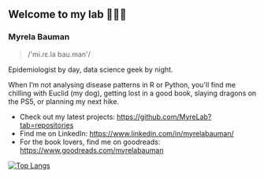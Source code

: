 
## Welcome to my lab 👩🏽‍💻 

### Myrela Bauman  


> /'mi.ɾɛ.la bau.man'/


Epidemiologist by day, data science geek by night.

When I’m not analysing disease patterns in R or Python, you'll find me chilling with Euclid (my dog), getting lost in a good book, slaying dragons on the PS5, or planning my next hike.

- Check out my latest projects: https://github.com/MyreLab?tab=repositories
- Find me on LinkedIn: https://www.linkedin.com/in/myrelabauman/
- For the book lovers, find me on goodreads: https://www.goodreads.com/myrelabauman



[![Top Langs](https://github-readme-stats.vercel.app/api/top-langs/?username=MyreLab)](https://github.com/anuraghazra/github-readme-stats)



